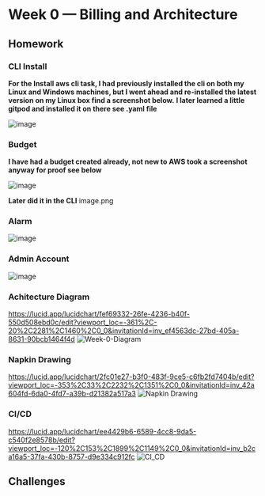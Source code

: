 # Week 0 — Billing and Architecture

## Homework

### CLI Install
**For the Install aws cli task, I had previously installed the cli on both my Linux and Windows machines, but I went ahead and re-installed the latest version on my Linux box find a screenshot below.**  **I later learned a little gitpod and installed it on there see .yaml file**

![image](https://user-images.githubusercontent.com/100949697/219178493-48509798-99ed-46cb-92d2-90f7d2c0f361.png)
 
 ### Budget
 **I have had a budget created already, not new to AWS took a screenshot anyway for proof see below**
 
 ![image](https://user-images.githubusercontent.com/100949697/219216777-eaa5d55a-11ae-46ef-be1e-a64cfc9496d5.png)
 
**Later did it in the CLI**
 image.png


 ### Alarm
 ![image](https://user-images.githubusercontent.com/100949697/219220384-9057b4f8-c4f4-4302-b422-3d66e125d8f6.png)
 
 ### Admin Account
 ![image](https://user-images.githubusercontent.com/100949697/219221231-c21a34a6-6f5e-4199-8ab7-489d51127b76.png)



### Achitecture Diagram
https://lucid.app/lucidchart/fef69332-26fe-4236-b40f-550d508ebd0c/edit?viewport_loc=-361%2C-20%2C2281%2C1460%2C0_0&invitationId=inv_ef4563dc-27bd-405a-8631-90bcb1464f4d 
![Week-0-Diagram](https://user-images.githubusercontent.com/100949697/218834364-dd336684-27bb-43e2-aa26-aef46e96a6bb.jpeg)


### Napkin Drawing
https://lucid.app/lucidchart/2fc01e27-b3f0-483f-9ce5-c6fb2fd7404b/edit?viewport_loc=-353%2C33%2C2232%2C1351%2C0_0&invitationId=inv_42a604fd-6da0-4fd7-a39b-d21382a517a3
![Napkin Drawing](https://user-images.githubusercontent.com/100949697/218839571-5fa34200-478f-4a39-b9e7-a706443ad81a.jpeg)

### CI/CD
https://lucid.app/lucidchart/ee4429b6-6589-4cc8-9da5-c540f2e8578b/edit?viewport_loc=-120%2C153%2C1899%2C1149%2C0_0&invitationId=inv_b2ca16a5-37fa-430b-8757-d9e334c912fc
![CI_CD](https://user-images.githubusercontent.com/100949697/218853561-7f63df95-a1bf-4ff5-8fd4-dc4b33919688.jpeg)


## Challenges
